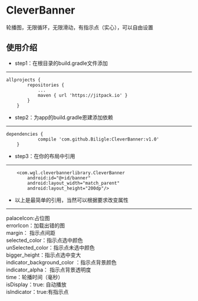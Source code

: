 # CleverBanner
轮播图，无限循环，无限滑动，有指示点（实心），可以自由设置
## 使用介绍
* step1：在根目录的build.gradle文件添加<br>
* * *
```
allprojects {
		repositories {
			...
			maven { url 'https://jitpack.io' }
		}
	}
```
* step2：为app的build.gradle恩建添加依赖<br>
* * *
```
dependencies {
	        compile 'com.github.Biligle:CleverBanner:v1.0'
	}
```
* step3：在你的布局中引用<br>
* * *
```
    <com.wgl.cleverbannerlibrary.CleverBanner
        android:id="@+id/banner"
        android:layout_width="match_parent"
        android:layout_height="200dp"/>
```
* 以上是最简单的引用，当然可以根据要求改变属性<br>
* * *
palaceIcon:占位图<br>
errorIcon：加载出错的图<br>
margin： 指示点间距<br>
selected_color：指示点选中颜色<br>
unSelected_color：指示点未选中颜色<br>
bigger_height：指示点选中变大<br>
indicator_background_color ：指示点背景颜色<br>
indicator_alpha： 指示点背景透明度<br>
time：轮播时间（毫秒）<br>
isDisplay：true: 自动播放<br>
isIndicator：true:有指示点<br>

